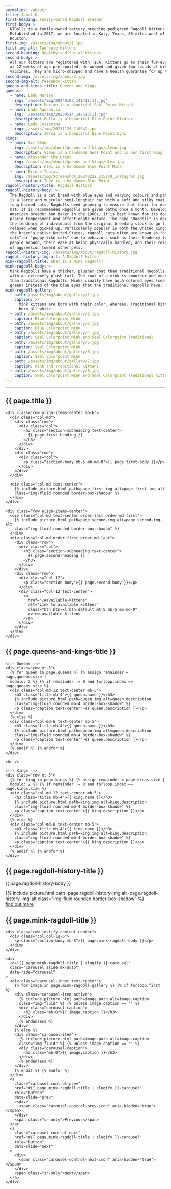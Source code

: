 ```yaml
---
permalink: /about/
title: About Us
first-heading: Family-owned Ragdoll Breeder
first-body: >-
  KTDolls is a family-owned cattery breeding pedigreed Ragdoll kittens.
  Established in 2017, we are located in Katy, Texas, 30 miles west of downtown
  Houston.
first-img: /assets/img/about/1.jpg
first-img-alt: Two cute kittens
second-heading: Healthy and Social Kittens
second-body: >-
  All our litters are registered with TICA. Kittens go to their fur-ever homes
  at 12 weeks of age pre-spoiled, de-wormed and given two rounds of kitten
  vaccines. They are micro-chipped and have a health guarantee for up to 1 year.
second-img: /assets/img/about/2.jpg
second-img-alt: Peekaboo kitten
queens-and-kings-title: Queens and Kings
queens:
  - name: Lady Marian
    img: '/assets/img/20240103_141411[1].jpg'
    description: Marian is a beautiful Seal Point Mitted
  - name: Lady Annabella
    img: '/assets/img/20230514_142613[1].jpg'
    description: Bella is a beautiful Blue Point Bicolor
  - name: Lady Jessamina
    img: /assets/img/20231125_110542.jpg
    description: Jessa is a beautiful Blue Point Lynx
kings:
  - name: Sir Glenn
    img: /assets/img/about/queens-and-kings/glenn.jpg
    description: Glenn is a handsome Seal Point and is our first King
  - name: Alexander the Great
    img: /assets/img/about/queens-and-kings/alex.jpg
    description: Alex is a handsome Blue Point Mink
  - name: Prince Tobias
    img: /assets/img/Screenshot_20240222_215140_Instagram.jpg
    description: Toby is a handsome Blue Point
ragdoll-history-title: Ragdoll History
ragdoll-history-body: >-
  The Ragdoll is a cat breed with blue eyes and varying colours and patterns. It
  is a large and muscular semi-longhair cat with a soft and silky coat. Like all
  long haired cats, Ragdolls need grooming to ensure that their fur does not
  mat. It is recommended Ragdolls are given baths once a month. Developed by
  American breeder Ann Baker in the 1960s, it is best known for its docile and
  placid temperament and affectionate nature. The name "Ragdoll" is derived from
  the tendency of individuals from the original breeding stock to go limp and
  relaxed when picked up. Particularly popular in both the United Kingdom and
  the breed's native United States, ragdoll cats often are known as "dog-like
  cats" or "puppy-like cats" due to behaviors such as their tendency to follow
  people around, their ease at being physically handled, and their relative lack
  of aggression toward other pets.
ragdoll-history-img: /assets/img/about/ragdoll-history.jpg
ragdoll-history-img-alt: A Ragdoll kitten
mink-ragdoll-title: What is a Mink Ragdoll?
mink-ragdoll-body: >-
  Mink Ragdolls have a thicker, plusher coat than traditional Ragdolls, often
  with an extremely plush tail. The coat of a mink is smoother and much softer
  than traditional Ragdolls. Minks usually have aqua colored eyes (sea blue
  green) instead of the blue eyes that the traditional Ragdolls have.
mink-ragdoll-gallery:
  - path: /assets/img/about/gallery/1.jpg
    caption: >-
      Mink kittens are born with their color. Whereas, Traditional kittens are
      born all white.
  - path: /assets/img/about/gallery/2.jpg
    caption: Blue Colorpoint Mink
  - path: /assets/img/about/gallery/3.jpg
    caption: Blue Colorpoint Mink
  - path: /assets/img/about/gallery/4.jpg
    caption: Seal Colorpoint Mink and Seal Colorpoint Traditional
  - path: /assets/img/about/gallery/5.jpg
    caption: Seal Colorpoint Mink
  - path: /assets/img/about/gallery/6.jpg
    caption: Seal Colorpoint Mink
  - path: /assets/img/about/gallery/7.jpg
    caption: Mink and Traditional Kittens
  - path: /assets/img/about/gallery/8.jpg
    caption: Seal Colorpoint Mink and Seal Colorpoint Traditional Kittens
---
```








<section id="about">
  <div class="container">
    <hr class="hr-dark" />
    <div class="row mb-5">
      <div class="col text-center">
        <h2 class="section-heading below-hr">{{ page.title }}</h2>
      </div>
    </div>

    <div class="row align-items-center mb-6">
      <div class="col-md">
        <div class="row">
          <div class="col">
            <h3 class="section-subheading text-center">
              {{ page.first-heading }}
            </h3>
          </div>
        </div>
        <div class="row">
          <div class="col">
            <p class="section-body mb-5 mb-md-0">{{ page.first-body }}</p>
          </div>
        </div>
      </div>

      <div class="col-md text-center">
        {% include picture.html path=page.first-img alt=page.first-img-alt
        class="img-fluid rounded border-box-shadow" %}
      </div>
    </div>

    <div class="row align-items-center">
      <div class="col-md text-center order-last order-md-first">
        {% include picture.html path=page.second-img alt=page.second-img-alt
        class="img-fluid rounded border-box-shadow" %}
      </div>
      <div class="col-md order-first order-md-last">
        <div class="row">
          <div class="col">
            <h3 class="section-subheading text-center">
              {{ page.second-heading }}
            </h3>
          </div>
        </div>
        <div class="row">
          <div class="col-12">
            <p class="section-body">{{ page.second-body }}</p>
          </div>
          <div class="col-12 text-center">
            <a
              href="/#available-kittens"
              alt="Link to available kittens"
              class="btn btn-xl btn-default mt-5 mb-5 mb-md-0"
              >view available kittens
            </a>
          </div>
        </div>
      </div>
    </div>
  </div>
</section>

<section class="pt-5 pb-5">
  <div class="container">
    <div class="row">
      <div class="col text-center">
        <h2 class="section-heading">{{ page.queens-and-kings-title }}</h2>
      </div>
    </div>

    <!-- Queens -->
    <div class="row mt-5">
      {% for queen in page.queens %} {% assign remainder = page.queens.size |
      modulo: 2 %} {% if remainder != 0 and forloop.index == page.queens.size %}
      <div class="col-md-12 text-center mb-5">
        <h3 class="title mb-4">{{ queen.name }}</h3>
        {% include picture.html path=queen.img alt=queen.description
        class="img-fluid rounded mb-4 border-box-shadow" %}
        <p class="caption text-center">{{ queen.description }}</p>
      </div>
      {% else %}
      <div class="col-md-6 text-center mb-5">
        <h3 class="title mb-4">{{ queen.name }}</h3>
        {% include picture.html path=queen.img alt=queen.description
        class="img-fluid rounded mb-4 border-box-shadow" %}
        <p class="caption text-center">{{ queen.description }}</p>
      </div>
      {% endif %} {% endfor %}
    </div>

    <hr />

    <!-- Kings -->
    <div class="row mt-5">
      {% for king in page.kings %} {% assign remainder = page.kings.size |
      modulo: 2 %} {% if remainder != 0 and forloop.index == page.kings.size %}
      <div class="col-md-12 text-center mb-5">
        <h3 class="title mb-4">{{ king.name }}</h3>
        {% include picture.html path=king.img alt=king.description
        class="img-fluid rounded mb-4 border-box-shadow" %}
        <p class="caption text-center">{{ king.description }}</p>
      </div>
      {% else %}
      <div class="col-md-6 text-center mb-5">
        <h3 class="title mb-4">{{ king.name }}</h3>
        {% include picture.html path=king.img alt=king.description
        class="img-fluid rounded mb-4 border-box-shadow" %}
        <p class="caption text-center">{{ king.description }}</p>
      </div>
      {% endif %} {% endfor %}
    </div>
  </div>
</section>

<section class="bg-light-gray">
  <div class="container">
    <div class="row align-items-end">
      <div class="col text-center">
        <h2 class="section-heading">{{ page.ragdoll-history-title }}</h2>
      </div>
    </div>
    <div class="row align-items-center justify-content-center">
      <div class="col-md-6">
        <p class="section-body mb-5 mb-md-0">{{ page.ragdoll-history-body }}</p>
      </div>
      <div class="col-md-6">
        {% include picture.html path=page.ragdoll-history-img
        alt=page.ragdoll-history-img-alt class="img-fluid rounded
        border-box-shadow" %}
      </div>
    </div>
    <div class="row">
      <div class="col text-center">
        <a
          href="https://en.wikipedia.org/wiki/Ragdoll"
          target="_blank"
          alt="Link to Wikipedia article on the Ragdoll cat breed"
          class="btn btn-xl btn-default-bg-light-gray mt-5"
          >find out more
        </a>
      </div>
    </div>
  </div>
</section>

<section>
  <div class="container">
    <div class="row">
      <div class="col">
        <h2 class="section-heading text-center">
          {{ page.mink-ragdoll-title }}
        </h2>
      </div>
    </div>

    <div class="row justify-content-center">
      <div class="col col-lg-6">
        <p class="section-body mb-5">{{ page.mink-ragdoll-body }}</p>
      </div>
    </div>

    <div
      id="{{ page.mink-ragdoll-title | slugify }}-carousel"
      class="carousel slide mx-auto"
      data-ride="carousel"
    >
      <div class="carousel-inner text-center">
        {% for image in page.mink-ragdoll-gallery %} {% if forloop.first %}
        <div class="carousel-item active">
          {% include picture.html path=image.path alt=image.caption
          class="img-fluid" %} {% unless image.caption == '' %}
          <div class="carousel-caption">
            <h3 class="mb-0">{{ image.caption }}</h3>
          </div>
          {% endunless %}
        </div>
        {% else %}
        <div class="carousel-item">
          {% include picture.html path=image.path alt=image.caption
          class="img-fluid" %} {% unless image.caption == '' %}
          <div class="carousel-caption">
            <h3 class="mb-0">{{ image.caption }}</h3>
          </div>
          {% endunless %}
        </div>
        {% endif %} {% endfor %}
      </div>
      <a
        class="carousel-control-prev"
        href="#{{ page.mink-ragdoll-title | slugify }}-carousel"
        role="button"
        data-slide="prev"
        ><div>
          <span class="carousel-control-prev-icon" aria-hidden="true"></span>
        </div>
        <span class="sr-only">Previous</span>
      </a>
      <a
        class="carousel-control-next"
        href="#{{ page.mink-ragdoll-title | slugify }}-carousel"
        role="button"
        data-slide="next"
      >
        <div>
          <span class="carousel-control-next-icon" aria-hidden="true"></span>
        </div>
        <span class="sr-only">Next</span>
      </a>
    </div>
  </div>
</section>
